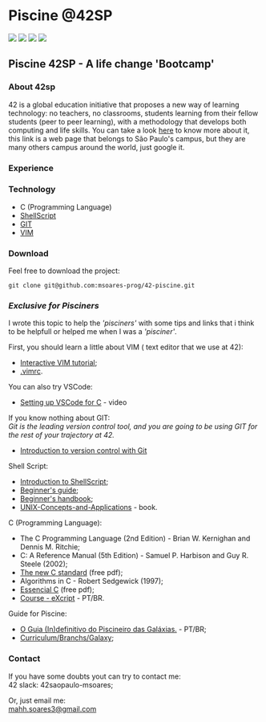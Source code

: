 # Piscine @42SP
![](https://img.shields.io/badge/Piscine-42SP-blueviolet)
![](https://img.shields.io/badge/%C3%89cole-42SP-blue)
![](https://img.shields.io/badge/Language-C-yellowgreen)
![](https://img.shields.io/badge/Language-ShellScript-green)
## Piscine 42SP - A life change 'Bootcamp'

### About 42sp
42 is a global education initiative that proposes a new way of learning technology: no teachers, no classrooms, students learning from their fellow students (peer to peer learning), with a methodology that develops both computing and life skills. You can take a look [here](https://www.42sp.org.br/) to know more about it, this link is a web page that belongs to São Paulo's campus, but they are many others campus around the world, just google it.

### Experience

### Technology
*  C (Programming Language)
* [ShellScript](https://www.shellscript.sh/)
* [GIT](https://git-scm.com/)
* [VIM](https://www.vim.org/)

### Download
Feel free to download the project:
```
git clone git@github.com:msoares-prog/42-piscine.git
```

### *Exclusive for Pisciners*
I wrote this topic to help the *'pisciners'* with some tips and links that i think to be helpfull or helped me when I was a *'pisciner'*.

First, you should learn a little about VIM ( text editor that we use at 42):
* [Interactive VIM tutorial](https://www.openvim.com/);
* [.vimrc](https://www.linode.com/docs/tools-reference/tools/introduction-to-vim-customization/).

You can also try VSCode:
* [Setting up VSCode for C](https://www.youtube.com/watch?v=mWzOu-_VNAk) - video

If you know nothing about GIT:  
*Git is the leading version control tool, and you are going to be using GIT for the rest of your trajectory at 42.*

* [Introduction to version control with Git](https://docs.microsoft.com/en-us/learn/paths/intro-to-vc-git/)

Shell Script:
* [Introduction to ShellScript](http://linuxcommand.org/lc3_wss0020.php);
* [Beginner's guide](https://www.howtogeek.com/67469/the-beginners-guide-to-shell-scripting-the-basics/);
* [Beginner's handbook](http://www.freeos.com/guides/lsst/);
* [UNIX-Concepts-and-Applications](https://github.com/nimeshneema/UNIX-Concepts-and-Applications) - book.

C (Programming Language):
* The C Programming Language (2nd Edition) - Brian W. Kernighan and Dennis M. Ritchie;
* C: A Reference Manual (5th Edition) - Samuel P. Harbison and Guy R. Steele (2002);
* [The new C standard](http://www.knosof.co.uk/cbook/cbook.html) (free pdf);
* Algorithms in C - Robert Sedgewick (1997);
* [Essencial C](http://cslibrary.stanford.edu/101/EssentialC.pdf) (free pdf);
* [Course - eXcript](http://excript.com/curso-c.html) - PT/BR.

Guide for Piscine:
* [O Guia (In)definitivo do Piscineiro das Galáxias.](https://medium.com/@italobalbino/o-guia-in-definitivo-do-piscineiro-das-gal%C3%A1xias-4f3a3baa6327) - PT/BR;
* [Curriculum/Branchs/Galaxy](https://github.com/psprawka/42_Projects);

### Contact
If you have some doubts yout can try to contact me:  
42 slack: 42saopaulo-msoares;  

Or, just email me:  
mahh.soares3@gmail.com

